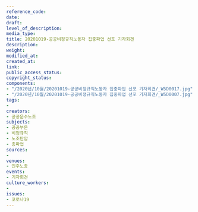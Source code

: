 ```yaml
---
reference_code: 
date: 
draft: 
level_of_description: 
media_type: 
title: 20201019-공공비정규직노동자 집중파업 선포 기자회견
description: 
weight: 
modified_at: 
created_at: 
link: 
public_access_status: 
copyright_status: 
components:
- "/2020년/10월/20201019-공공비정규직노동자 집중파업 선포 기자회견/_W5D0017.jpg"
- "/2020년/10월/20201019-공공비정규직노동자 집중파업 선포 기자회견/_W5D0007.jpg"
tags:
- 
creators:
- 공공운수노조
subjects:
- 공공부문
- 비정규직
- 노조탄압
- 총파업
sources:
- 
venues:
- 민주노총
events:
- 기자회견
culture_workers:
- 
issues:
- 코로나19
---
```

